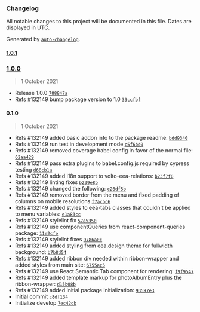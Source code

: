 ### Changelog

All notable changes to this project will be documented in this file. Dates are displayed in UTC.

Generated by [`auto-changelog`](https://github.com/CookPete/auto-changelog).

#### [1.0.1](https://github.com/eea/volto-eea-relations/compare/1.0.0...1.0.1)

### [1.0.0](https://github.com/eea/volto-eea-relations/compare/0.1.0...1.0.0)

> 1 October 2021

- Release 1.0.0 [`788847a`](https://github.com/eea/volto-eea-relations/commit/788847afd4419e366fc01fa4dcef1c31b842c9cb)
- Refs #132149 bump package version to 1.0 [`33ccfbf`](https://github.com/eea/volto-eea-relations/commit/33ccfbf10d092c7cdcf11663d5772e115ce9058e)

#### 0.1.0

> 1 October 2021

- Refs #132149 added basic addon info to the package readme: [`bdd9340`](https://github.com/eea/volto-eea-relations/commit/bdd9340e1a1a1a0e660d3358ed32b4329002243b)
- Refs #132149 run test in development mode [`c5f6bd0`](https://github.com/eea/volto-eea-relations/commit/c5f6bd07b6d8b69c6be24a64bc5c2d791080dc94)
- Refs #132149 removed coverage babel config in favor of the normal file: [`62aa429`](https://github.com/eea/volto-eea-relations/commit/62aa42924e17a3d7222a0c5680450bf312c79aff)
- Refs #132149 pass extra plugins to babel.config.js required by cypress testing [`d68cb1a`](https://github.com/eea/volto-eea-relations/commit/d68cb1a810dadf3cf5515cd666ed992639714f6d)
- Refs #132149 added i18n support to volto-eea-relations: [`b23f7f0`](https://github.com/eea/volto-eea-relations/commit/b23f7f0b5ff6a130979ec508e05f54b7d6886c86)
- Refs #132149 linting fixes [`b239e8b`](https://github.com/eea/volto-eea-relations/commit/b239e8b9a3df095656ef85043b87bf88fd53bce8)
- Refs #132149 changed the following: [`c26df5b`](https://github.com/eea/volto-eea-relations/commit/c26df5b19283b21a18dc20634407466cf0bbdbde)
- Refs #132149 removed border from the menu and fixed padding of columns on mobile resolutions [`f7acbc6`](https://github.com/eea/volto-eea-relations/commit/f7acbc6423ba3193702b2a72c2a39e9eb72178dd)
- Refs #132149 added styles to eea-tabs classes that couldn't be applied to menu variables: [`e1a83cc`](https://github.com/eea/volto-eea-relations/commit/e1a83cc82cfb1cb8d5d81fab0bf5bf21f1ff765e)
- Refs #132149 stylelint fix [`57e5350`](https://github.com/eea/volto-eea-relations/commit/57e53507a3366e26c3185485b80d4659be3863fb)
- Refs #132149 use  componentQueries from react-component-queries package: [`11e2cfe`](https://github.com/eea/volto-eea-relations/commit/11e2cfe2aff7f9321752d4b415f03f574bed3d36)
- Refs #132149 stylelint fixes [`9786a0c`](https://github.com/eea/volto-eea-relations/commit/9786a0cf5a7a13d197825b15df4754b473ac274b)
- Refs #132149 added styling from eea.design theme for fullwidth background: [`b7b8d54`](https://github.com/eea/volto-eea-relations/commit/b7b8d54a481a216ee9be01ab1e34c41716bf4780)
- Refs #132149 added ribbon div needed within ribbon-wrapper and added styles from main site: [`6755ac5`](https://github.com/eea/volto-eea-relations/commit/6755ac537a6971e80193e4163f6240c38de7c49d)
- Refs #132149 use React Semantic Tab component for rendering: [`f9f9547`](https://github.com/eea/volto-eea-relations/commit/f9f954711d3d5b4f6d0d8a9b7e0dcd855de7eb4f)
- Refs #132149 added template markup for photoAlbumEntry plus the ribbon-wrapper: [`d15b08b`](https://github.com/eea/volto-eea-relations/commit/d15b08b17873cd045164ec4c9e0c0c95804df838)
- Refs #132149 added initial package initialization: [`93597e3`](https://github.com/eea/volto-eea-relations/commit/93597e3f7c40ff025ffb4c58aa1138e489fa8224)
- Initial commit [`c8df134`](https://github.com/eea/volto-eea-relations/commit/c8df1346bd98a140e20b63a701f51cbf6ab5d65d)
- Initialize develop [`7ec42db`](https://github.com/eea/volto-eea-relations/commit/7ec42dbebf38b895a56fd457983f2a7c5cdd8a5a)
